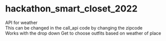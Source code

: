 # hackathon_smart_closet_2022
API for weather \
This can be changed in the call_api code by changing the zipcode\
Works with the drop down
Get to choose outfits based on weather of place
